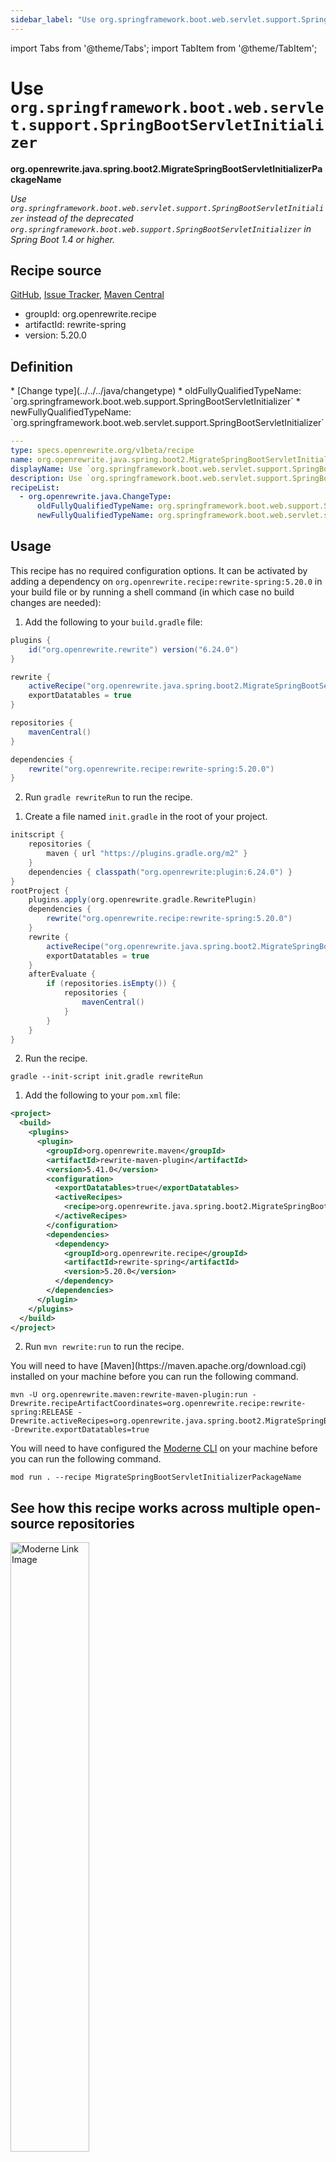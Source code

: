 ```yaml
---
sidebar_label: "Use org.springframework.boot.web.servlet.support.SpringBootServletInitializer"
---
```


import Tabs from '@theme/Tabs';
import TabItem from '@theme/TabItem';

# Use `org.springframework.boot.web.servlet.support.SpringBootServletInitializer`

**org.openrewrite.java.spring.boot2.MigrateSpringBootServletInitializerPackageName**

_Use `org.springframework.boot.web.servlet.support.SpringBootServletInitializer` instead of the deprecated `org.springframework.boot.web.support.SpringBootServletInitializer` in Spring Boot 1.4 or higher._

## Recipe source

[GitHub](https://github.com/openrewrite/rewrite-spring/blob/main/src/main/resources/META-INF/rewrite/spring-boot-20.yml), [Issue Tracker](https://github.com/openrewrite/rewrite-spring/issues), [Maven Central](https://central.sonatype.com/artifact/org.openrewrite.recipe/rewrite-spring/5.20.0/jar)

* groupId: org.openrewrite.recipe
* artifactId: rewrite-spring
* version: 5.20.0


## Definition

<Tabs groupId="recipeType">
<TabItem value="recipe-list" label="Recipe List" >
* [Change type](../../../java/changetype)
  * oldFullyQualifiedTypeName: `org.springframework.boot.web.support.SpringBootServletInitializer`
  * newFullyQualifiedTypeName: `org.springframework.boot.web.servlet.support.SpringBootServletInitializer`

</TabItem>

<TabItem value="yaml-recipe-list" label="Yaml Recipe List">

```yaml
---
type: specs.openrewrite.org/v1beta/recipe
name: org.openrewrite.java.spring.boot2.MigrateSpringBootServletInitializerPackageName
displayName: Use `org.springframework.boot.web.servlet.support.SpringBootServletInitializer`
description: Use `org.springframework.boot.web.servlet.support.SpringBootServletInitializer` instead of the deprecated `org.springframework.boot.web.support.SpringBootServletInitializer` in Spring Boot 1.4 or higher.
recipeList:
  - org.openrewrite.java.ChangeType:
      oldFullyQualifiedTypeName: org.springframework.boot.web.support.SpringBootServletInitializer
      newFullyQualifiedTypeName: org.springframework.boot.web.servlet.support.SpringBootServletInitializer

```
</TabItem>
</Tabs>

## Usage

This recipe has no required configuration options. It can be activated by adding a dependency on `org.openrewrite.recipe:rewrite-spring:5.20.0` in your build file or by running a shell command (in which case no build changes are needed): 
<Tabs groupId="projectType">
<TabItem value="gradle" label="Gradle">

1. Add the following to your `build.gradle` file:

```groovy title="build.gradle"
plugins {
    id("org.openrewrite.rewrite") version("6.24.0")
}

rewrite {
    activeRecipe("org.openrewrite.java.spring.boot2.MigrateSpringBootServletInitializerPackageName")
    exportDatatables = true
}

repositories {
    mavenCentral()
}

dependencies {
    rewrite("org.openrewrite.recipe:rewrite-spring:5.20.0")
}
```

2. Run `gradle rewriteRun` to run the recipe.
</TabItem>

<TabItem value="gradle-init-script" label="Gradle init script">

1. Create a file named `init.gradle` in the root of your project.

```groovy title="init.gradle"
initscript {
    repositories {
        maven { url "https://plugins.gradle.org/m2" }
    }
    dependencies { classpath("org.openrewrite:plugin:6.24.0") }
}
rootProject {
    plugins.apply(org.openrewrite.gradle.RewritePlugin)
    dependencies {
        rewrite("org.openrewrite.recipe:rewrite-spring:5.20.0")
    }
    rewrite {
        activeRecipe("org.openrewrite.java.spring.boot2.MigrateSpringBootServletInitializerPackageName")
        exportDatatables = true
    }
    afterEvaluate {
        if (repositories.isEmpty()) {
            repositories {
                mavenCentral()
            }
        }
    }
}
```

2. Run the recipe.

```shell title="shell"
gradle --init-script init.gradle rewriteRun
```

</TabItem>
<TabItem value="maven" label="Maven POM">

1. Add the following to your `pom.xml` file:

```xml title="pom.xml"
<project>
  <build>
    <plugins>
      <plugin>
        <groupId>org.openrewrite.maven</groupId>
        <artifactId>rewrite-maven-plugin</artifactId>
        <version>5.41.0</version>
        <configuration>
          <exportDatatables>true</exportDatatables>
          <activeRecipes>
            <recipe>org.openrewrite.java.spring.boot2.MigrateSpringBootServletInitializerPackageName</recipe>
          </activeRecipes>
        </configuration>
        <dependencies>
          <dependency>
            <groupId>org.openrewrite.recipe</groupId>
            <artifactId>rewrite-spring</artifactId>
            <version>5.20.0</version>
          </dependency>
        </dependencies>
      </plugin>
    </plugins>
  </build>
</project>
```

2. Run `mvn rewrite:run` to run the recipe.
</TabItem>

<TabItem value="maven-command-line" label="Maven Command Line">
You will need to have [Maven](https://maven.apache.org/download.cgi) installed on your machine before you can run the following command.

```shell title="shell"
mvn -U org.openrewrite.maven:rewrite-maven-plugin:run -Drewrite.recipeArtifactCoordinates=org.openrewrite.recipe:rewrite-spring:RELEASE -Drewrite.activeRecipes=org.openrewrite.java.spring.boot2.MigrateSpringBootServletInitializerPackageName -Drewrite.exportDatatables=true
```
</TabItem>
<TabItem value="moderne-cli" label="Moderne CLI">

You will need to have configured the [Moderne CLI](https://docs.moderne.io/moderne-cli/cli-intro) on your machine before you can run the following command.

```shell title="shell"
mod run . --recipe MigrateSpringBootServletInitializerPackageName
```
</TabItem>
</Tabs>

## See how this recipe works across multiple open-source repositories

<a href="https://app.moderne.io/recipes/org.openrewrite.java.spring.boot2.MigrateSpringBootServletInitializerPackageName">
    <img
    src={require("/static/img/ModerneRecipeButton.png").default}
    alt="Moderne Link Image"
    width="50%"
    />
</a>

The community edition of the Moderne platform enables you to easily run recipes across thousands of open-source repositories.

Please [contact Moderne](https://moderne.io/product) for more information about safely running the recipes on your own codebase in a private SaaS.
## Data Tables

### Source files that had results
**org.openrewrite.table.SourcesFileResults**

_Source files that were modified by the recipe run._

| Column Name | Description |
| ----------- | ----------- |
| Source path before the run | The source path of the file before the run. `null` when a source file was created during the run. |
| Source path after the run | A recipe may modify the source path. This is the path after the run. `null` when a source file was deleted during the run. |
| Parent of the recipe that made changes | In a hierarchical recipe, the parent of the recipe that made a change. Empty if this is the root of a hierarchy or if the recipe is not hierarchical at all. |
| Recipe that made changes | The specific recipe that made a change. |
| Estimated time saving | An estimated effort that a developer to fix manually instead of using this recipe, in unit of seconds. |
| Cycle | The recipe cycle in which the change was made. |

### Source files that errored on a recipe
**org.openrewrite.table.SourcesFileErrors**

_The details of all errors produced by a recipe run._

| Column Name | Description |
| ----------- | ----------- |
| Source path | The file that failed to parse. |
| Recipe that made changes | The specific recipe that made a change. |
| Stack trace | The stack trace of the failure. |

### Recipe performance
**org.openrewrite.table.RecipeRunStats**

_Statistics used in analyzing the performance of recipes._

| Column Name | Description |
| ----------- | ----------- |
| The recipe | The recipe whose stats are being measured both individually and cumulatively. |
| Source file count | The number of source files the recipe ran over. |
| Source file changed count | The number of source files which were changed in the recipe run. Includes files created, deleted, and edited. |
| Cumulative scanning time | The total time spent across the scanning phase of this recipe. |
| 99th percentile scanning time | 99 out of 100 scans completed in this amount of time. |
| Max scanning time | The max time scanning any one source file. |
| Cumulative edit time | The total time spent across the editing phase of this recipe. |
| 99th percentile edit time | 99 out of 100 edits completed in this amount of time. |
| Max edit time | The max time editing any one source file. |

